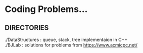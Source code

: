 # Coding Problems...

## DIRECTORIES
  ./DataStructures : queue, stack, tree implementaion in C++   
  ./BJLab : solutions for problems from https://www.acmicpc.net/
